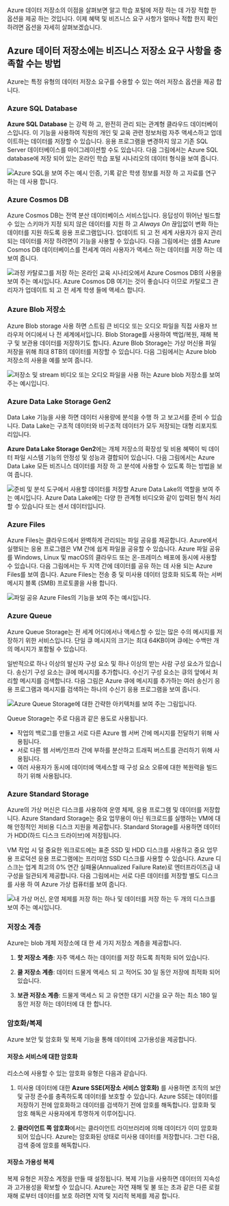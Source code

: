Azure 데이터 저장소의 이점을 살펴보면 알고 학습 포털에 저장 하는 데 가장 적합 한 옵션을 제공 하는 것입니다. 이제 혜택 및 비즈니스 요구 사항가 얼마나 적합 한지 확인 하려면 옵션을 자세히 살펴보겠습니다.

## <a name="how-azure-data-storage-can-meet-your-business-storage-needs"></a>Azure 데이터 저장소에는 비즈니스 저장소 요구 사항을 충족할 수는 방법

Azure는 특정 유형의 데이터 저장소 요구를 수용할 수 있는 여러 저장소 옵션을 제공 합니다.

### <a name="azure-sql-database"></a>Azure SQL Database

**Azure SQL Database** 는 강력 하 고, 완전히 관리 되는 관계형 클라우드 데이터베이스입니다. 이 기능을 사용하여 직원의 개인 및 교육 관련 정보처럼 자주 액세스하고 업데이트하는 데이터를 저장할 수 있습니다. 응용 프로그램을 변경하지 않고 기존 SQL Server 데이터베이스를 마이그레이션할 수도 있습니다. 다음 그림에서는 Azure SQL database에 저장 되어 있는 온라인 학습 포털 시나리오의 데이터 형식을 보여 줍니다.

![Azure SQL을 보여 주는 예시 인증, 기록 같은 학생 정보를 저장 하 고 자료를 연구 하는 데 사용 합니다.](../media/3-Azure_SQL.png)

### <a name="azure-cosmos-db"></a>Azure Cosmos DB

Azure Cosmos DB는 전역 분산 데이터베이스 서비스입니다. 응답성이 뛰어난 빌드할 수 있는 스키마가 지정 되지 않은 데이터를 지원 하 고 *Always On* 끊임없이 변화 하는 데이터를 지원 하도록 응용 프로그램입니다. 업데이트 되 고 전 세계 사용자가 유지 관리 되는 데이터를 저장 하려면이 기능을 사용할 수 있습니다. 다음 그림에서는 샘플 Azure Cosmos DB 데이터베이스를 전세계 여러 사용자가 액세스 하는 데이터를 저장 하는 데 보여 줍니다.

![과정 카탈로그를 저장 하는 온라인 교육 시나리오에서 Azure Cosmos DB의 사용을 보여 주는 예시입니다. Azure Cosmos DB 여기는 것이 좋습니다 이므로 카탈로그 관리자가 업데이트 되 고 전 세계 학생 들에 액세스 합니다.](../media/3-Azure_cosmos_db.png)

### <a name="azure-blob-storage"></a>Azure Blob 저장소

Azure Blob storage 사용 하면 스트림 큰 비디오 또는 오디오 파일을 직접 사용자 브라우저 어디에서 나 전 세계에서입니다. Blob Storage를 사용하여 백업/복원, 재해 복구 및 보관용 데이터를 저장하기도 합니다. Azure Blob Storage는 가상 머신용 파일 저장을 위해 최대 8TB의 데이터를 저장할 수 있습니다. 다음 그림에서는 Azure blob 저장소의 사용을 예를 보여 줍니다.

![저장소 및 stream 비디오 또는 오디오 파일을 사용 하는 Azure blob 저장소를 보여 주는 예시입니다.](../media/3-Azure_blob.png)

### <a name="azure-data-lake-storage-gen2"></a>Azure Data Lake Storage Gen2

Data Lake 기능을 사용 하면 데이터 사용량에 분석을 수행 하 고 보고서를 준비 수 있습니다. Data Lake는 구조적 데이터와 비구조적 데이터가 모두 저장되는 대형 리포지토리입니다.

**Azure Data Lake Storage Gen2**에는 개체 저장소의 확장성 및 비용 혜택이 빅 데이터 파일 시스템 기능의 안정성 및 성능과 결합되어 있습니다. 다음 그림에서는 Azure Data Lake 모든 비즈니스 데이터를 저장 하 고 분석에 사용할 수 있도록 하는 방법을 보여 줍니다.

![준비 및 분석 도구에서 사용할 데이터를 저장할 Azure Data Lake의 역할을 보여 주는 예시입니다. Azure Data Lake에는 다양 한 관계형 비디오와 같이 입력된 형식 처리할 수 있습니다 또는 센서 데이터입니다.](../media/3-Data_lake_store_concept.png)

### <a name="azure-files"></a>Azure Files

Azure Files는 클라우드에서 완벽하게 관리되는 파일 공유를 제공합니다. Azure에서 실행되는 응용 프로그램은 VM 간에 쉽게 파일을 공유할 수 있습니다. Azure 파일 공유를 Windows, Linux 및 macOS의 클라우드 또는 온-프레미스 배포에 동시에 사용할 수 있습니다. 다음 그림에서는 두 지역 간에 데이터를 공유 하는 데 사용 되는 Azure Files를 보여 줍니다. Azure Files는 전송 중 및 미사용 데이터 암호화 되도록 하는 서버 메시지 블록 (SMB) 프로토콜을 사용 합니다.

![파일 공유 Azure Files의 기능을 보여 주는 예시입니다. ](../media/3-Azure_Files.png)

### <a name="azure-queue"></a>Azure Queue

Azure Queue Storage는 전 세계 어디에서나 액세스할 수 있는 많은 수의 메시지를 저장하기 위한 서비스입니다. 단일 큐 메시지의 크기는 최대 64KB이며 큐에는 수백만 개의 메시지가 포함될 수 있습니다.

일반적으로 하나 이상의 발신자 구성 요소 및 하나 이상의 받는 사람 구성 요소가 있습니다. 송신기 구성 요소는 큐에 메시지를 추가합니다. 수신기 구성 요소는 큐의 앞에서 처리할 메시지를 검색합니다. 다음 그림은 Azure 큐에 메시지를 추가하는 여러 송신기 응용 프로그램과 메시지를 검색하는 하나의 수신기 응용 프로그램을 보여 줍니다.

![Azure Queue Storage에 대한 간략한 아키텍처를 보여 주는 그림입니다.](../media/3-Azure_Queue.png)

Queue Storage는 주로 다음과 같은 용도로 사용됩니다.

- 작업의 백로그를 만들고 서로 다른 Azure 웹 서버 간에 메시지를 전달하기 위해 사용됩니다.
- 서로 다른 웹 서버/인프라 간에 부하를 분산하고 트래픽 버스트를 관리하기 위해 사용됩니다.
- 여러 사용자가 동시에 데이터에 액세스할 때 구성 요소 오류에 대한 복원력을 빌드하기 위해 사용됩니다.

### <a name="azure-standard-storage"></a>Azure Standard Storage

Azure의 가상 머신은 디스크를 사용하여 운영 체제, 응용 프로그램 및 데이터를 저장합니다. Azure Standard Storage는 중요 업무용이 아닌 워크로드를 실행하는 VM에 대해 안정적인 저비용 디스크 지원을 제공합니다. Standard Storage를 사용하면 데이터가 HDD(하드 디스크 드라이브)에 저장됩니다.

VM 작업 시 덜 중요한 워크로드에는 표준 SSD 및 HDD 디스크를 사용하고 중요 업무용 프로덕션 응용 프로그램에는 프리미엄 SSD 디스크를 사용할 수 있습니다. Azure 디스크는 업계 최고의 0% 연간 실패율(Annualized Failure Rate)로 엔터프라이즈급 내구성을 일관되게 제공합니다. 다음 그림에서는 서로 다른 데이터를 저장할 별도 디스크를 사용 하 여 Azure 가상 컴퓨터를 보여 줍니다.

![내 가상 머신, 운영 체제를 저장 하는 하나 및 데이터를 저장 하는 두 개의 디스크를 보여 주는 예시입니다.](../media/3-Azure_disks.png)

### <a name="storage-tiers"></a>저장소 계층

Azure는 blob 개체 저장소에 대 한 세 가지 저장소 계층을 제공합니다.

1. **핫 저장소 계층**: 자주 액세스 하는 데이터를 저장 하도록 최적화 되어 있습니다. 

1. **쿨 저장소 계층**: 데이터 드물게 액세스 되 고 적어도 30 일 동안 저장에 최적화 되어 있습니다.

1. **보관 저장소 계층**: 드물게 액세스 되 고 유연한 대기 시간을 요구 하는 최소 180 일 동안 저장 하는 데이터에 대 한 합니다.

### <a name="encryptionreplication"></a>암호화/복제

Azure 보안 및 암호화 및 복제 기능을 통해 데이터에 고가용성을 제공합니다.

#### <a name="encryption-for-storage-services"></a>저장소 서비스에 대한 암호화

리소스에 사용할 수 있는 암호화 유형은 다음과 같습니다.

1. 미사용 데이터에 대한 **Azure SSE(저장소 서비스 암호화)** 를 사용하면 조직의 보안 및 규정 준수를 충족하도록 데이터를 보호할 수 있습니다. Azure SSE는 데이터를 저장하기 전에 암호화하고 데이터를 검색하기 전에 암호를 해독합니다. 암호화 및 암호 해독은 사용자에게 투명하게 이루어집니다.

1. **클라이언트 쪽 암호화**에서는 클라이언트 라이브러리에 의해 데이터가 이미 암호화되어 있습니다. Azure는 암호화된 상태로 미사용 데이터를 저장합니다. 그런 다음, 검색 중에 암호를 해독합니다.

#### <a name="replication-for-storage-availability"></a>저장소 가용성 복제

복제 유형은 저장소 계정을 만들 때 설정됩니다. 복제 기능을 사용하면 데이터의 지속성과 고가용성을 확보할 수 있습니다. Azure는 자연 재해 및 불 또는 초과 같은 다른 로컬 재해 로부터 데이터를 보호 하려면 지역 및 지리적 복제를 제공 합니다.